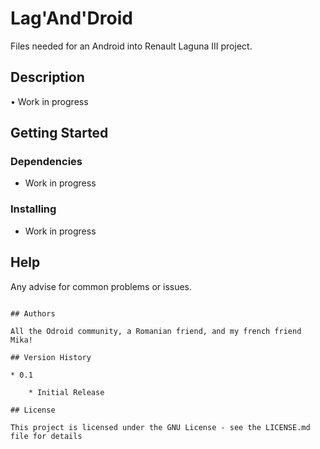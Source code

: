# Lag'And'Droid 

Files needed for an Android into Renault Laguna III project.

## Description

• Work in progress 

## Getting Started

### Dependencies

* Work in progress 

### Installing

* Work in progress 

## Help

Any advise for common problems or issues.

```

## Authors

All the Odroid community, a Romanian friend, and my french friend Mika!

## Version History

* 0.1

    * Initial Release

## License

This project is licensed under the GNU License - see the LICENSE.md file for details



